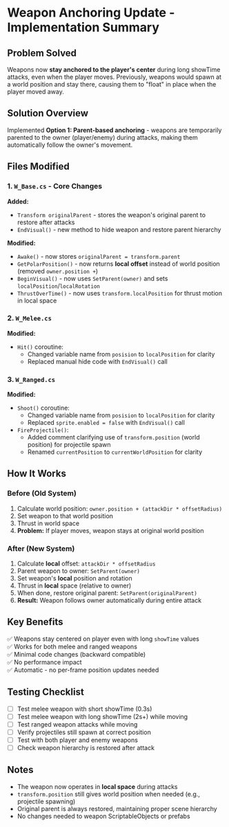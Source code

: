 # Weapon Anchoring Update - Implementation Summary

## Problem Solved
Weapons now **stay anchored to the player's center** during long showTime attacks, even when the player moves. Previously, weapons would spawn at a world position and stay there, causing them to "float" in place when the player moved away.

## Solution Overview
Implemented **Option 1: Parent-based anchoring** - weapons are temporarily parented to the owner (player/enemy) during attacks, making them automatically follow the owner's movement.

## Files Modified

### 1. `W_Base.cs` - Core Changes
**Added:**
- `Transform originalParent` - stores the weapon's original parent to restore after attacks
- `EndVisual()` - new method to hide weapon and restore parent hierarchy

**Modified:**
- `Awake()` - now stores `originalParent = transform.parent`
- `GetPolarPosition()` - now returns **local offset** instead of world position (removed `owner.position +`)
- `BeginVisual()` - now uses `SetParent(owner)` and sets `localPosition`/`localRotation`
- `ThrustOverTime()` - now uses `transform.localPosition` for thrust motion in local space

### 2. `W_Melee.cs`
**Modified:**
- `Hit()` coroutine:
  - Changed variable name from `posision` to `localPosition` for clarity
  - Replaced manual hide code with `EndVisual()` call

### 3. `W_Ranged.cs`
**Modified:**
- `Shoot()` coroutine:
  - Changed variable name from `posision` to `localPosition` for clarity
  - Replaced `sprite.enabled = false` with `EndVisual()` call
- `FireProjectile()`:
  - Added comment clarifying use of `transform.position` (world position) for projectile spawn
  - Renamed `currentPosition` to `currentWorldPosition` for clarity

## How It Works

### Before (Old System)
1. Calculate world position: `owner.position + (attackDir * offsetRadius)`
2. Set weapon to that world position
3. Thrust in world space
4. **Problem:** If player moves, weapon stays at original world position

### After (New System)
1. Calculate **local** offset: `attackDir * offsetRadius`
2. Parent weapon to owner: `SetParent(owner)`
3. Set weapon's **local** position and rotation
4. Thrust in **local** space (relative to owner)
5. When done, restore original parent: `SetParent(originalParent)`
6. **Result:** Weapon follows owner automatically during entire attack

## Key Benefits
✅ Weapons stay centered on player even with long `showTime` values  
✅ Works for both melee and ranged weapons  
✅ Minimal code changes (backward compatible)  
✅ No performance impact  
✅ Automatic - no per-frame position updates needed  

## Testing Checklist
- [ ] Test melee weapon with short showTime (0.3s)
- [ ] Test melee weapon with long showTime (2s+) while moving
- [ ] Test ranged weapon attacks while moving
- [ ] Verify projectiles still spawn at correct position
- [ ] Test with both player and enemy weapons
- [ ] Check weapon hierarchy is restored after attack

## Notes
- The weapon now operates in **local space** during attacks
- `transform.position` still gives world position when needed (e.g., projectile spawning)
- Original parent is always restored, maintaining proper scene hierarchy
- No changes needed to weapon ScriptableObjects or prefabs
